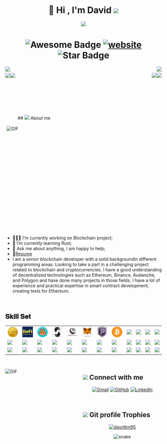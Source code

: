 <h1 align="center"> 👋 Hi , I'm David <img src="https://media.giphy.com/media/hvRJCLFzcasrR4ia7z/giphy.gif" width="35"></h1>
<p align="center">
  <a href="https://github.com/fairyland0926"><img src="https://readme-typing-svg.herokuapp.com/?lines=BlockChain%20Developer;Full%20Stack%2Developer;5%2B%20years%20of%20coding%20experience;Always%20learning%20new%20tech&font=Pacifico&center=true&width=650&height=120&color=58a6ff&vCenter=true&size=45%22"></a>
</p>

<p align='center'>
 <h1 align="center">
  <img src="https://cdn.rawgit.com/sindresorhus/awesome/d7305f38d29fed78fa85652e3a63e154dd8e8829/media/badge.svg" alt="Awesome Badge"/>
  <a href="/"><img src="https://img.shields.io/static/v1?label=&labelColor=505050&message=findwrk&color=%230076D6&style=flat&logo=google-chrome&logoColor=%230076D6" alt="website"/></a>
  <img src="https://img.shields.io/static/v1?label=%F0%9F%8C%9F&message=If%20Useful&style=style=flat&color=BC4E99" alt="Star Badge"/>
</h1>

<img align="left" src="https://visitor-badge.laobi.icu/badge?page_id=davidtm95.davidtm95" />
<img align="right" src="https://img.shields.io/github/followers/davidtm95?label=Follow&style=social" />
<h1 align="center"></h1>
<img align="left" height="150px" src="https://github-readme-stats.vercel.app/api?username=davidtm95&show_icons=true&theme=merko&count_private=true" />
<img align="right" height="150px" src="https://github-readme-stats.vercel.app/api/top-langs/?username=davidtm95&layout=compact&theme=monokai&count_private=true">
<img height="150px" />
<img align="left" height="170px" src="https://github-readme-stats.vercel.app/api?username=davidtm95&count_private=true&show_icons=true&theme=chartreuse-dark" />
<img align="right" height="170px" src="https://github-readme-stats.vercel.app/api/top-langs/?username=davidtm95&layout=compact&theme=chartreuse-dark&langs_count=8" />
<img height="150" />
## <img src = "https://user-images.githubusercontent.com/63050133/156777293-72a6e681-2582-4a9d-ad92-09d1181d47c7.gif" width = 50px>  About me

<img align="right" alt="GIF" src="https://github.com/abhisheknaiidu/abhisheknaiidu/blob/master/code.gif?raw=true" width="500" height="350" />

<br><br>

- 👨🏽‍💻 I’m currently working on Blockchain project;
- 🌱 I’m currently learning Rust; 
- 💬 Ask me about anything, I am happy to help;
- 📝[Resume](https://cvdesignr.com/p/62240a5eec027)
- I am a senior blockchain developer with a solid backgroundin different programming areas. Looking to take a part in a challenging project
related to blockchain and cryptocurrencies.
I have a good understanding of decentralized technologies such as Ethereum, Binance, Avalanche, and Polygon and have done many projects in those fields. I have a lot of experience and practical expertise in smart contract development, creating tests for Ethereum.
<br>
<h2 font-weight="bold">𝐒𝐤𝐢𝐥𝐥 𝐒𝐞𝐭</h2>
<table>
  <tr>
      <td><img src="https://github.com/kroim/profile/blob/master/icons/icon_nft.png?raw=true" width="200"></td>
      <td><img src="https://github.com/kroim/profile/blob/master/icons/icon_defi.png?raw=true" width="200"></td>
      <td><img src="https://github.com/kroim/profile/blob/master/icons/icon_pancake.png?raw=true" width="200"></td>
      <td><img src="https://github.com/kroim/profile/blob/master/icons/icon_solidity.png?raw=true" width="200"></td>
      <td><img src="https://github.com/kroim/profile/blob/master/icons/icon_truffle.png?raw=true" width="200"></td>
      <td><img src="https://github.com/kroim/profile/blob/master/icons/icon_metamask.png?raw=true" width="200"></td>
      <td><img src="https://github.com/kroim/profile/blob/master/icons/icon_pivx.png?raw=true" width="200"></td>
      <td><img src="https://github.com/kroim/profile/blob/master/icons/icon_bitcoin.png?raw=true" width="200"></td>
      <td><img src="https://cdn.iconscout.com/icon/free/png-128/react-1175109.png" width="200"></td>
      <td><img src="https://cdn.iconscout.com/icon/free/png-128/vue-282497.png" width="200"></td>
      <td><img src="https://cdn.iconscout.com/icon/free/png-128/nodejs-2-226035.png" width="200"></td>
      <td><img src="https://cdn.iconscout.com/icon/free/png-128/angular-3-226070.png" width="200"></td>
  </tr>
  <tr>
    <td><img src="https://cdn.iconscout.com/icon/free/png-128/javascript-1-225993.png" width="200"></td>
    <td><img src="https://cdn.iconscout.com/icon/free/png-128/jquery-7-1175152.png" width="200"></td>
    <td><img src="https://cdn.iconscout.com/icon/free/png-128/typescript-1-1175078.png" width="200"></td>
    <td><img src="https://cdn.iconscout.com/icon/free/png-128/php-99-1175127.png" width="200"></td>
    <td><img src="https://cdn.iconscout.com/icon/free/png-128/codeigniter-5-1175246.png" width="200"></td>
    <td><img src="https://cdn.iconscout.com/icon/free/png-128/laravel-2-1175146.png" width="200"></td>
    <td><img src="https://cdn.iconscout.com/icon/free/png-128/yii-2-1175059.png" width="200"></td>
    <td><img src="https://cdn.iconscout.com/icon/free/png-128/html5-40-1175193.png" width="200"></td>
    <td><img src="https://cdn.iconscout.com/icon/free/png-128/css3-11-1175239.png" width="200"></td>
    <td><img src="https://cdn.iconscout.com/icon/free/png-128/sass-13-1175092.png" width="200"></td>
    <td><img src="https://cdn.iconscout.com/icon/free/png-128/git-18-1175219.png" width="200"></td>
    <td><img src="https://cdn.iconscout.com/icon/free/png-128/docker-13-1175230.png" width="200"></td>
  </tr>
  <tr>
    <td><img src="https://cdn.iconscout.com/icon/free/png-128/mongodb-4-1175139.png" width="200"></td>
    <td><img src="https://cdn.iconscout.com/icon/free/png-128/mysql-4-226026.png" width="200"></td>
    <td><img src="https://cdn.iconscout.com/icon/free/png-128/redis-6-1175105.png" width="200"></td>
    <td><img src="https://cdn.iconscout.com/icon/free/png-128/python-20-1175115.png" width="200"></td>
    <td><img src="https://cdn.iconscout.com/icon/free/png-128/django-13-1175187.png" width="200"></td>
    <td><img src="https://cdn.iconscout.com/icon/free/png-128/java-22-225997.png" width="200"></td>
    <td><img src="https://cdn.iconscout.com/icon/free/png-128/swift-21-1175088.png" width="200"></td>
    <td><img src="https://cdn.iconscout.com/icon/free/png-128/android-245-1175273.png" width="200"></td>
    <td><img src="https://cdn.iconscout.com/icon/free/png-128/xcode-3521822-2945239.png" width="200"></td>
    <td><img src="https://cdn.iconscout.com/icon/free/png-128/c-57-1175191.png" width="200"></td>
    <td><img src="https://cdn.iconscout.com/icon/free/png-128/c-4-226082.png" width="200"></td>
    <td><img src="https://cdn.iconscout.com/icon/free/png-128/bootstrap-226077.png" width="200"></td>
  </tr>
</table>
<br/>

<a target="_blank"><img align="left" height="250" width="250" alt="GIF" src="https://github.com/JayantGoel001/JayantGoel001/blob/master/GIF/github.gif"></a>
## <img src="https://media.giphy.com/media/iY8CRBdQXODJSCERIr/giphy.gif" width="30px"> Connect with me
<p align="center">
<a href="davidtm95:davidchen950106@gmail.com"><img img src="https://img.shields.io/badge/gmail-%23EA4335.svg?style=plastic&logo=gmail&logoColor=white" alt="Gmail"/></a>
<a href="https://github.com/davidtm95"><img src="https://img.shields.io/badge/github-%23181717.svg?style=plastic&logo=github&logoColor=white" alt="GitHub"/></a>
<a href="https://www.linkedin.com/in/david-chen-248828233/"><img src="https://img.shields.io/badge/linkedin-%230A66C2.svg?style=plastic&logo=linkedin&logoColor=white" alt="LinkedIn"/></a>
</p>
<br/>

## <img src="https://media.giphy.com/media/iY8CRBdQXODJSCERIr/giphy.gif" width="30px"> Git profile Trophies
<p align="center"> <a href="https://github.com/ryo-ma/github-profile-trophy"><img src="https://github-profile-trophy.vercel.app/?username=davidtm95&layout=compact&theme=algolia" alt="davidtm95" width="700px"/></a> </p>


<p align="center">
  <img src="https://github.com/akshitagupta15june/akshitagupta15june/blob/output/github-contribution-grid-snake.svg" alt="snake"></center>
</p>
<br>

<!-- https://github.com/Ayan-thecodeking/akshitagupta15june/blob/output/github-contribution-grid-snake.gif?raw=true -->
<!---
STAR-DEV95/STAR-DEV95 is a ✨ special ✨ repository because its `README.md` (this file) appears on your GitHub profile.
You can click the Preview link to take a look at your changes.
--->
